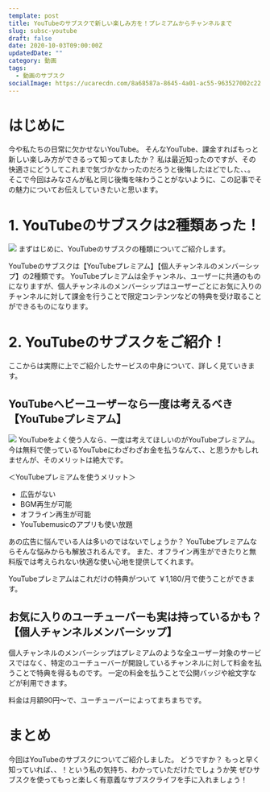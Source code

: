 ```yaml
---
template: post
title: YouTubeのサブスクで新しい楽しみ方を！プレミアムからチャンネルまで
slug: subsc-youtube
draft: false
date: 2020-10-03T09:00:00Z
updatedDate: ""
category: 動画
tags:
  - 動画のサブスク
socialImage: https://ucarecdn.com/8a68587a-8645-4a01-ac55-963527002c22
---
```


# はじめに

今や私たちの日常に欠かせないYouTube。
そんなYouTube、課金すればもっと新しい楽しみ方ができるって知ってましたか？
私は最近知ったのですが、その快適さにどうしてこれまで気づかなかったのだろうと後悔したほどでした、、。
そこで今回はみなさんが私と同じ後悔を味わうことがないように、この記事でその魅力についてお伝えしていきたいと思います。

# 1. YouTubeのサブスクは2種類あった！

![](https://ucarecdn.com/86870d72-787c-4985-9949-1020d57d0d63/Canvanull3.jpg)
まずはじめに、YouTubeのサブスクの種類についてご紹介します。

YouTubeのサブスクは【YouTubeプレミアム】【個人チャンネルのメンバーシップ】の2種類です。
YouTubeプレミアムは全チャンネル、ユーザーに共通のものになりますが、個人チャンネルのメンバーシップはユーザーごとにお気に入りのチャンネルに対して課金を行うことで限定コンテンツなどの特典を受け取ることができるものになります。

# 2. YouTubeのサブスクをご紹介！

ここからは実際に上でご紹介したサービスの中身について、詳しく見ていきます。

## YouTubeヘビーユーザーなら一度は考えるべき【YouTubeプレミアム】

![](https://ucarecdn.com/feb4d61e-9f2c-405f-a810-dfa054701174/S__4202506.jpg)
YouTubeをよく使う人なら、一度は考えてほしいのがYouTubeプレミアム。
今は無料で使っているYouTubeにわざわざお金を払うなんて、、と思うかもしれませんが、そのメリットは絶大です。

＜YouTubeプレミアムを使うメリット＞
- 広告がない
- BGM再生が可能
- オフライン再生が可能
- YouTubemusicのアプリも使い放題

あの広告に悩んでいる人は多いのではないでしょうか？
YouTubeプレミアムならそんな悩みからも解放されるんです。
また、オフライン再生ができたりと無料版では考えられない快適な使い心地を提供してくれます。

YouTubeプレミアムはこれだけの特典がついて
￥1,180/月で使うことができます。

## お気に入りのユーチューバーも実は持っているかも？【個人チャンネルメンバーシップ】
個人チャンネルのメンバーシップはプレミアムのような全ユーザー対象のサービスではなく、特定のユーチューバーが開設しているチャンネルに対して料金を払うことで特典を得るものです。
一定の料金を払うことで公開バッジや絵文字などが利用できます。

料金は月額90円～で、ユーチューバーによってまちまちです。

# まとめ

今回はYouTubeのサブスクについてご紹介しました。
どうですか？
もっと早く知っていれば、、！という私の気持ち、わかっていただけたでしょうか笑
ぜひサブスクを使ってもっと楽しく有意義なサブスクライフを手に入れましょう！